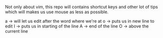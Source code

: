 Not only about vim, this repo will contains shortcut keys and other lot of tips which will makes us use mouse as less as possible.

a -> will let us edit after the word where we're at
o -> puts us in new line to edit
I -> puts us in starting of the line
A -> end of the line
O -> above the current line


